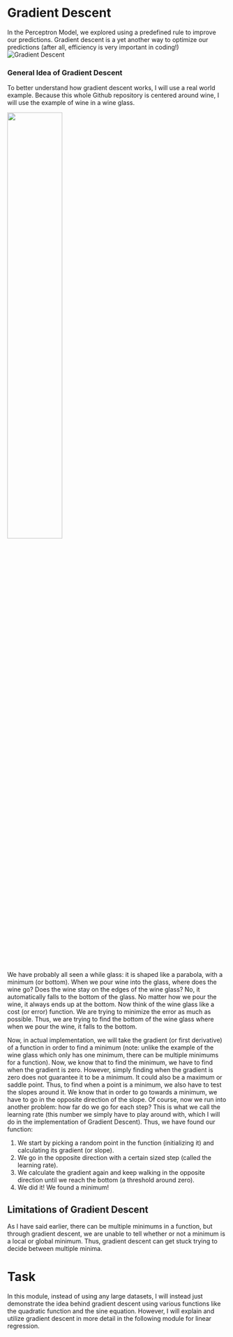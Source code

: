 # Gradient Descent
In the Perceptron Model, we explored using a predefined rule to improve our predictions. Gradient descent is a yet another way to optimize our predictions (after all, efficiency is very important in coding!)
![Gradient Descent](https://external-content.duckduckgo.com/iu/?u=https%3A%2F%2Fi.stack.imgur.com%2Fw7ARo.png&f=1&nofb=1)

### General Idea of Gradient Descent

To better understand how gradient descent works, I will use a real world example. Because this whole Github repository is centered around wine, I will use the example of wine in a wine glass.

<img src="https://external-content.duckduckgo.com/iu/?u=https%3A%2F%2Fwww.boutiquekozy.ca%2Fwp-content%2Fuploads%2F2018%2F10%2F490407550-U1-Usage-shot.jpg&f=1&nofb=1" width=50% height=50%>

We have probably all seen a while glass: it is shaped like a parabola, with a minimum (or bottom). When we pour wine into the glass, where does the wine go? Does the wine stay on the edges of the wine glass? No, it automatically falls to the bottom of the glass. No matter how we pour the wine, it always ends up at the bottom. Now think of the wine glass like a cost (or error) function. We are trying to minimize the error as much as possible. Thus, we are trying to find the bottom of the wine glass where when we pour the wine, it falls to the bottom.

Now, in actual implementation, we will take the gradient (or first derivative) of a function in order to find a minimum (note: unlike the example of the wine glass which only has one minimum, there can be multiple minimums for a function). Now, we know that to find the minimum, we have to find when the gradient is zero. However, simply finding when the gradient is zero does not guarantee it to be a minimum. It could also be a maximum or saddle point. Thus, to find when a point is a minimum, we also have to test the slopes around it. We know that in order to go towards a minimum, we have to go in the opposite direction of the slope. Of course, now we run into another problem: how far do we go for each step? This is what we call the learning rate (this number we simply have to play around with, which I will do in the implementation of Gradient Descent). Thus, we have found our function:

1. We start by picking a random point in the function (initializing it) and calculating its gradient (or slope). 
2. We go in the opposite direction with a certain sized step (called the learning rate).
3. We calculate the gradient again and keep walking in the opposite direction until we reach the bottom (a threshold around zero).
4. We did it! We found a minimum!

## Limitations of Gradient Descent
As I have said earlier, there can be multiple minimums in a function, but through gradient descent, we are unable to tell whether or not a minimum is a local or global minimum. Thus, gradient descent can get stuck trying to decide between multiple minima.

# Task
In this module, instead of using any large datasets, I will instead just demonstrate the idea behind gradient descent using various functions like the quadratic function and the sine equation. However, I will explain and utilize gradient descent in more detail in the following module for linear regression.
